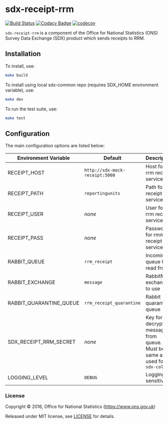 # sdx-receipt-rrm

[![Build Status](https://travis-ci.org/ONSdigital/sdx-receipt-rrm.svg?branch=develop)](https://travis-ci.org/ONSdigital/sdx-receipt-rrm) [![Codacy Badge](https://api.codacy.com/project/badge/Grade/5c860d9fe90049e5ae570ac9c0d6a8e7)](https://www.codacy.com/app/ons-sdc/sdx-receipt-rrm?utm_source=github.com&amp;utm_medium=referral&amp;utm_content=ONSdigital/sdx-receipt-rrm&amp;utm_campaign=Badge_Grade) [![codecov](https://codecov.io/gh/ONSdigital/sdx-receipt-rrm/branch/develop/graph/badge.svg)](https://codecov.io/gh/ONSdigital/sdx-receipt-rrm)

``sdx-receipt-rrm`` is a component of the Office for National Statistics (ONS) Survey Data Exchange (SDX) product which sends receipts to RRM.

## Installation

To install, use:

```bash
make build
```

To install using local sdx-common repo (requires SDX_HOME environment variable), use:

```bash
make dev
```

To run the test suite, use:

```bash
make test
```

## Configuration

The main configuration options are listed below:

| Environment Variable            | Default                        | Description
|---------------------------------|--------------------------------|--------------
| RECEIPT_HOST                    | `http://sdx-mock-receipt:5000` | Host for rrm receipt service
| RECEIPT_PATH                    | `reportingunits`               | Path for rrm receipt service
| RECEIPT_USER                    | _none_                         | User for rrm receipt service
| RECEIPT_PASS                    | _none_                         | Password for rmm receipt service
| RABBIT_QUEUE                    | `rrm_receipt`                  | Incoming queue to read from
| RABBIT_EXCHANGE                 | `message`                      | RabbitMQ exchange to use
| RABBIT_QUARANTINE_QUEUE         | `rrm_receipt_quarantine`       | Rabbit quarantine queue
| SDX_RECEIPT_RRM_SECRET          | _none_                         | Key for decrypting messages from queue. Must be the same as used for ``sdx-collect``
| LOGGING_LEVEL                   | `DEBUG`                        | Logging sensitivity

### License

Copyright © 2016, Office for National Statistics (https://www.ons.gov.uk)

Released under MIT license, see [LICENSE](LICENSE) for details.
